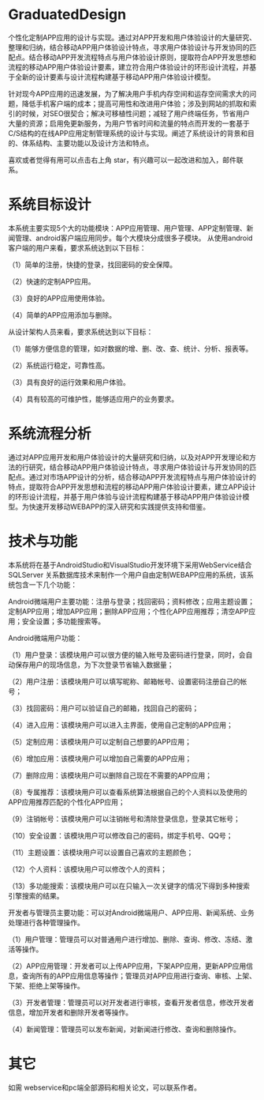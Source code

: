 # GraduatedDesign
个性化定制APP应用的设计与实现。通过对APP开发和用户体验设计的大量研究、整理和归纳，结合移动APP用户体验设计特点，寻求用户体验设计与开发协同的匹配点。结合移动APP开发流程特点与用户体验设计原则，提取符合APP开发思想和流程的移动APP用户体验设计要素，建立符合用户体验设计的环形设计流程，并基于全新的设计要素与设计流程构建基于移动APP用户体验设计模型。

针对现今APP应用的迅速发展，为了解决用户手机内存空间和运存空间需求大的问题，降低手机客户端的成本；提高可用性和改进用户体验；涉及到网站的抓取和索引的时候，对SEO很契合；解决可移植性问题；减轻了用户终端任务，节省用户大量的资源；启用免更新服务，为用户节省时间和流量的特点而开发的一套基于C/S结构的在线APP应用定制管理系统的设计与实现。阐述了系统设计的背景和目的、体系结构、主要功能以及设计方法和特点。

喜欢或者觉得有用可以点击右上角 star，有兴趣可以一起改进和加入，邮件联系。

# 系统目标设计
本系统主要实现5个大的功能模块：APP应用管理、用户管理、APP定制管理、新闻管理、android客户端应用同步。每个大模块分成很多子模块。
从使用android客户端的用户来看，要求系统达到以下目标：

（1）简单的注册，快捷的登录，找回密码的安全保障。

（2）快速的定制APP应用。

（3）良好的APP应用使用体验。

（4）简单的APP应用添加与删除。

从设计架构人员来看，要求系统达到以下目标：

（1）能够方便信息的管理，如对数据的增、删、改、查、统计、分析、报表等。

（2）系统运行稳定，可靠性高。

（3）具有良好的运行效果和用户体验。

（4）具有较高的可维护性，能够适应用户的业务要求。

# 系统流程分析
通过对APP应用开发和用户体验设计的大量研究和归纳，以及对APP开发理论和方法的行研究，结合移动APP用户体验设计特点，寻求用户体验设计与开发协同的匹配点。通过对市场APP设计的分析，结合移动APP开发流程特点与用户体验设计的特点，提取符合APP开发思想和流程的移动APP用户体验设计要素，建立APP设计的环形设计流程，并基于用户体验与设计流程构建基于移动APP用户体验设计模型。为快速开发移动WEBAPP的深入研究和实践提供支持和借鉴。

# 技术与功能
本系统将在基于AndroidStudio和VisualStudio开发环境下采用WebService结合SQLServer 关系数据库技术来制作一个用户自由定制WEBAPP应用的系统，该系统包含一下几个功能：

Android微端用户主要功能：注册与登录；找回密码；资料修改；应用主题设置；定制APP应用；增加APP应用；删除APP应用；个性化APP应用推荐；清空APP应用；安全设置；多功能搜索等。

Android微端用户功能：

（1）用户登录：该模块用户可以很方便的输入帐号及密码进行登录，同时，会自动保存用户的现场信息，为下次登录节省输入数据量；

（2）用户注册：该模块用户可以填写昵称、邮箱帐号、设置密码注册自己的帐号；

（3）找回密码：用户可以验证自己的邮箱，找回自己的密码；

（4）进入应用：该模块用户可以进入主界面，使用自己定制的APP应用；

（5）定制应用：该模块用户可以定制自己想要的APP应用；

（6）增加应用：该模块用户可以增加自己需要的APP应用；

（7）删除应用：该模块用户可以删除自己现在不需要的APP应用；

（8）专属推荐：该模块用户可以查看系统算法根据自己的个人资料以及使用的APP应用推荐匹配的个性化APP应用；

（9）注销帐号：该模块用户可以注销帐号和清除登录信息，登录其它帐号；

（10）安全设置：该模块用户可以修改自己的密码，绑定手机号、QQ号；

（11）主题设置：该模块用户可以设置自己喜欢的主题颜色；

（12）个人资料：该模块用户可以修改个人的资料；

（13）多功能搜索：该模块用户可以在只输入一次关键字的情况下得到多种搜索引擎搜索的结果。

开发者与管理员主要功能：可以对Android微端用户、APP应用、新闻系统、业务处理进行各种管理操作。

（1）用户管理：管理员可以对普通用户进行增加、删除、查询、修改、冻结、激活等操作。

（2）APP应用管理：开发者可以上传APP应用，下架APP应用，更新APP应用信息，查询所有的APP应用信息等操作；管理员对APP应用进行查询、审核、上架、下架、拒绝上架等操作。

（3）开发者管理：管理员可以对开发者进行审核，查看开发者信息，修改开发者信息，增加开发者和删除开发者等操作。

（4）新闻管理：管理员可以发布新闻，对新闻进行修改、查询和删除操作。

# 其它
如需 webservice和pc端全部源码和相关论文，可以联系作者。
